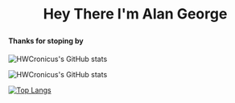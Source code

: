 <H1><p align="center">Hey There I'm Alan George</p></h1>

<h4> Thanks for stoping by</h4>

![HWCronicus's GitHub stats](https://github-readme-stats.vercel.app/api?username=HWCronicus&hide=prs&count_private=true&border_color=222222&hide=issues)

![HWCronicus's GitHub stats](https://github-readme-stats.vercel.app/api?username=HWCronicus&hide=prs,issues&count_private=true&show_icons=true&border_color=222222)

[![Top Langs](https://github-readme-stats.vercel.app/api/top-langs/?username=HWCronicus&layout=compact)](https://github.com/anuraghazra/github-readme-stats)

<!--
**HWCronicus/HWCronicus** is a ✨ _special_ ✨ repository because its `README.md` (this file) appears on your GitHub profile.

Here are some ideas to get you started:

- 🔭 I’m currently working on ...
- 🌱 I’m currently learning ...
- 👯 I’m looking to collaborate on ...
- 🤔 I’m looking for help with ...
- 💬 Ask me about ...
- 📫 How to reach me: ...
- 😄 Pronouns: ...
- ⚡ Fun fact: ...
-->

